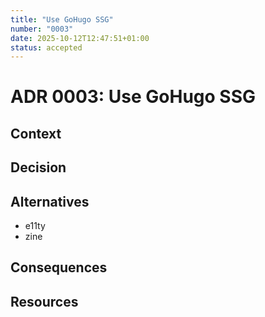 ```yaml
---
title: "Use GoHugo SSG"
number: "0003"
date: 2025-10-12T12:47:51+01:00
status: accepted
---
```


# ADR 0003: Use GoHugo SSG

<!-- These documents have names that are short noun phrases. -->

## Context

<!-- This section describes the forces at play, including technological, political, social, and project local. These forces are probably in tension, and should be called out as such. The language in this section is value-neutral. It is simply describing facts. -->

## Decision

<!-- This section describes our response to these forces. It is stated in full sentences, with active voice. "We **MUST** …" -->

## Alternatives

- e11ty
- zine

## Consequences

<!-- This section describes the resulting context, after applying the _decision_. All consequences should be listed here, not just the "positive" ones. A particular decision may have positive, negative, and neutral consequences, but all of them affect the team and project in the future. -->

## Resources

<!-- This section lists references, sources, or further reading recommendations that were used to form the _decision_ or provide an additional context. -->
